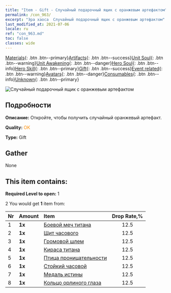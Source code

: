 ```yaml
---
title: "Item - Gift - Случайный подарочный ящик с оранжевым артефактом"
permalink: /con_963/
excerpt: "Эра хаоса  Случайный подарочный ящик с оранжевым артефактом"
last_modified_at: 2021-07-06
locale: ru
ref: "con_963.md"
toc: false
classes: wide
---
```

 [Materials](/ItemsRU/){: .btn .btn--primary}[Artifacts](/ItemsRU/Artifacts/){: .btn .btn--success}[Unit Soul](/ItemsRU/UnitSoul/){: .btn .btn--warning}[Unit Awakening](/ItemsRU/UnitAwakening/){: .btn .btn--danger}[Hero Soul](/ItemsRU/HeroSoul/){: .btn .btn--info}[Hero Skill](/ItemsRU/HeroSkill/){: .btn .btn--primary}[Gift](/ItemsRU/Gift/){: .btn .btn--success}[Event related](/ItemsRU/Events/){: .btn .btn--warning}[Avatars](/ItemsRU/Avatars/){: .btn .btn--danger}[Consumables](/ItemsRU/Consumables/){: .btn .btn--info}[Unknown](/ItemsRU/Unknown/){: .btn .btn--primary}

 ![Случайный подарочный ящик с оранжевым артефактом](/images/t/i_907046.png)

## Подробности
 **Описание:** Откройте, чтобы получить случайный оранжевый артефакт.

 **Quality:** <span style="color: #FF8C00">OK</span>

 **Type:** Gift

## Gather

  None

## This item contains:

 **Required Level to open:** 1

 2 You would get **1** item  from:

  | Nr | Amount |     Item    | Drop Rate,% |
  |:---|:-------|:------------|:---------:|
  | 1 |  **1x** | [Боевой меч титана](/ItemsRU/art_156/) | 12.5 | 
  | 2 |  **1x** | [Щит часового](/ItemsRU/art_157/) | 12.5 | 
  | 3 |  **1x** | [Громовой шлем](/ItemsRU/art_158/) | 12.5 | 
  | 4 |  **1x** | [Кираса титана](/ItemsRU/art_159/) | 12.5 | 
  | 5 |  **1x** | [Птица проницательности](/ItemsRU/art_132/) | 12.5 | 
  | 6 |  **1x** | [Стойкий часовой](/ItemsRU/art_133/) | 12.5 | 
  | 7 |  **1x** | [Медаль истины](/ItemsRU/art_134/) | 12.5 | 
  | 8 |  **1x** | [Кольцо орлиного глаза](/ItemsRU/art_135/) | 12.5 | 
